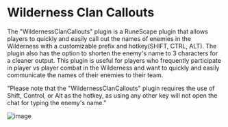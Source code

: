 # Wilderness Clan Callouts

The "WildernessClanCallouts" plugin is a RuneScape plugin that allows players to quickly and easily call out the names of enemies in the Wilderness with a customizable prefix and hotkey(SHIFT, CTRL, ALT). The plugin also has the option to shorten the enemy's name to 3 characters for a cleaner output. This plugin is useful for players who frequently participate in player vs player combat in the Wilderness and want to quickly and easily communicate the names of their enemies to their team.

"Please note that the "WildernessClanCallouts" plugin requires the use of Shift, Control, or Alt as the hotkey, as using any other key will not open the chat for typing the enemy's name."



![image](https://user-images.githubusercontent.com/37341309/212661157-2efe3ab6-fe72-4ba5-879d-48c4fb24f5aa.png)
